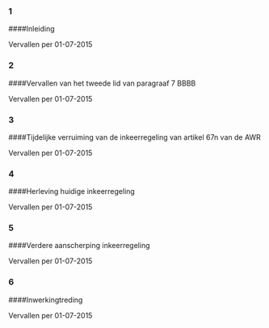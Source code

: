 <meta http-equiv='Content-Type' content='text/html; charset=utf-8' />

### 1  

####Inleiding

Vervallen per 01-07-2015 

### 2  

####Vervallen van het tweede lid van paragraaf 7 BBBB

Vervallen per 01-07-2015 

### 3  

####Tijdelijke verruiming van de inkeerregeling van artikel 67n van de AWR

Vervallen per 01-07-2015 

### 4  

####Herleving huidige inkeerregeling

Vervallen per 01-07-2015 

### 5  

####Verdere aanscherping inkeerregeling

Vervallen per 01-07-2015 

### 6  

####Inwerkingtreding

Vervallen per 01-07-2015 

